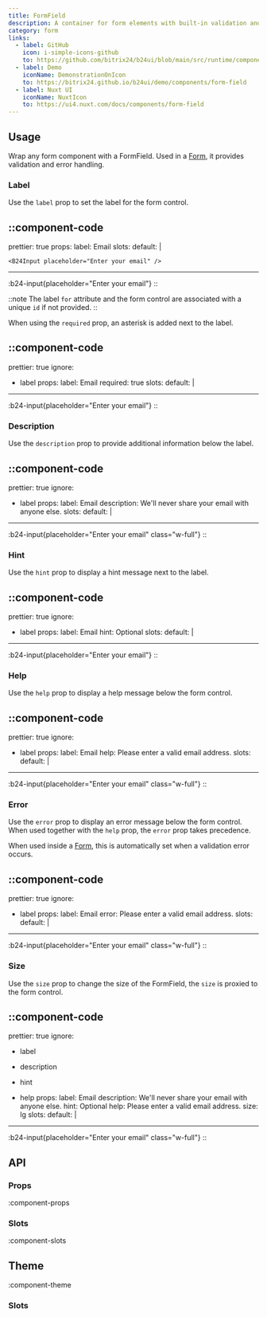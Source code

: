 ```yaml
---
title: FormField
description: A container for form elements with built-in validation and error management.
category: form
links:
  - label: GitHub
    icon: i-simple-icons-github
    to: https://github.com/bitrix24/b24ui/blob/main/src/runtime/components/FormField
  - label: Demo
    iconName: DemonstrationOnIcon
    to: https://bitrix24.github.io/b24ui/demo/components/form-field
  - label: Nuxt UI
    iconName: NuxtIcon
    to: https://ui4.nuxt.com/docs/components/form-field
---
```


## Usage

Wrap any form component with a FormField. Used in a [Form](/docs/components/form/), it provides validation and error handling.

### Label

Use the `label` prop to set the label for the form control.

::component-code
---
prettier: true
props:
  label: Email
slots:
  default: |

    <B24Input placeholder="Enter your email" />
---

:b24-input{placeholder="Enter your email"}
::

::note
The label `for` attribute and the form control are associated with a unique `id` if not provided.
::

When using the `required` prop, an asterisk is added next to the label.

::component-code
---
prettier: true
ignore:
  - label
props:
  label: Email
  required: true
slots:
  default: |

    <B24Input placeholder="Enter your email" />
---

:b24-input{placeholder="Enter your email"}
::

### Description

Use the `description` prop to provide additional information below the label.

::component-code
---
prettier: true
ignore:
  - label
props:
  label: Email
  description: We'll never share your email with anyone else.
slots:
  default: |

    <B24Input placeholder="Enter your email" class="w-full" />
---

:b24-input{placeholder="Enter your email" class="w-full"}
::

### Hint

Use the `hint` prop to display a hint message next to the label.

::component-code
---
prettier: true
ignore:
  - label
props:
  label: Email
  hint: Optional
slots:
  default: |

    <B24Input placeholder="Enter your email" />
---

:b24-input{placeholder="Enter your email"}
::

### Help

Use the `help` prop to display a help message below the form control.

::component-code
---
prettier: true
ignore:
  - label
props:
  label: Email
  help: Please enter a valid email address.
slots:
  default: |

    <B24Input placeholder="Enter your email" class="w-full" />
---

:b24-input{placeholder="Enter your email" class="w-full"}
::

### Error

Use the `error` prop to display an error message below the form control. When used together with the `help` prop, the `error` prop takes precedence.

When used inside a [Form](/docs/components/form/), this is automatically set when a validation error occurs.

::component-code
---
prettier: true
ignore:
  - label
props:
  label: Email
  error: Please enter a valid email address.
slots:
  default: |

    <b24Input placeholder="Enter your email" class="w-full" />
---

:b24-input{placeholder="Enter your email" class="w-full"}
::

### Size

Use the `size` prop to change the size of the FormField, the `size` is proxied to the form control.

::component-code
---
prettier: true
ignore:
  - label
  - description
  - hint
  - help
props:
  label: Email
  description: We'll never share your email with anyone else.
  hint: Optional
  help: Please enter a valid email address.
  size: lg
slots:
  default: |

    <B24Input placeholder="Enter your email" class="w-full" />
---

:b24-input{placeholder="Enter your email" class="w-full"}
::

## API

### Props

:component-props

### Slots

:component-slots

## Theme

:component-theme
### Slots

<ComponentSlots component="FormField" />

